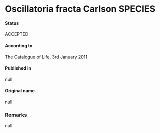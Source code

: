 Oscillatoria fracta Carlson SPECIES
=======

#### Status
ACCEPTED

#### According to
The Catalogue of Life, 3rd January 2011

#### Published in
null

#### Original name
null

### Remarks
null